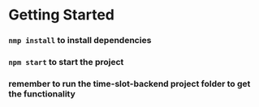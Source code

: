 # Getting Started 

### `nmp install` to install dependencies
### `npm start` to start the project
### remember to run the time-slot-backend project folder to get the functionality
